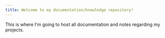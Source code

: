 ```yaml
---
title: Welcome to my documentation/knowledge repository!
---
```


This is where I'm going to host all documentation and notes regarding my projects. 